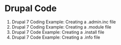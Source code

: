 # Drupal Code 
1) Drupal 7 Coding Example: Creating a .admin.inc file
2) Drupal 7 Coding Example: Creating a .module file
3) Drupal 7 Code Example: Creating a .install file
4) Drupal 7 Code Example: Creating a .info file
